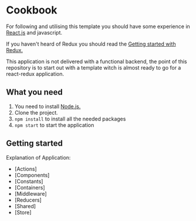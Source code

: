 # Cookbook

For following and utilising this template you should have some experience in [React.js](https://reactjs.org/) and javascript.

If you haven't heard of Redux you should read the [Getting started with Redux.](https://redux.js.org/introduction/getting-started)

This application is not delivered with a functional backend, the point of this repository is to start out with a template witch is almost ready to go for a react-redux application.

## What you need

1. You need to install [Node.js.](https://nodejs.org/en/)
2. Clone the project.
3. `npm install` to install all the needed packages
4. `npm start` to start the application

## Getting started

Explanation of Application:

- [Actions]
- [Components]
- [Constants]
- [Containers]
- [Middleware]
- [Reducers]
- [Shared]
- [Store]
